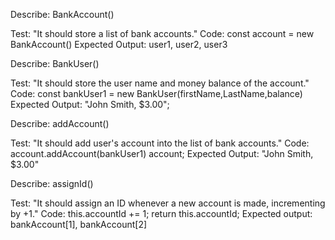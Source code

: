 Describe: BankAccount()

Test: "It should store a list of bank accounts."
Code: const account = new BankAccount()
Expected Output: user1, user2, user3

Describe: BankUser()

Test: "It should store the user name and money balance of the account."
Code: const bankUser1 = new BankUser(firstName,LastName,balance)
Expected Output: "John Smith, $3.00";

Describe: addAccount()

Test: "It should add user's account into the list of bank accounts."
Code: account.addAccount(bankUser1)
account;
Expected Output: "John Smith, $3.00"

Describe: assignId()

Test: "It should assign an ID whenever a new account is made, incrementing by +1."
Code: this.accountId += 1; return this.accountId;
Expected output: bankAccount[1], bankAccount[2]